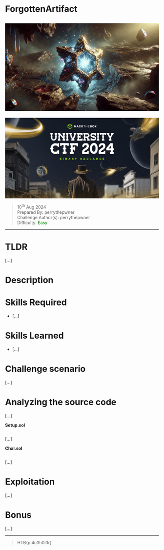 # ForgottenArtifact

![img](./assets/ChallengeBanner.png)
---
<p align="center">
    <img src="./assets/EventBanner.jpg" />
</p>

> 10<sup>th</sup> Aug 2024 \
Prepared By: perrythepwner \
Challenge Author(s): perrythepwner \
Difficulty: <font color=green>Easy</font>

---

# TLDR
[...]


# Description
> 

# Skills Required
- [...]


# Skills Learned
- [...]


# Challenge scenario
[...]


# Analyzing the source code
[...]

**Setup.sol**
```solidity
```

[...]

**Chal.sol**
```solidity
```

[...] 


# Exploitation
[...]


# Bonus

 [...]

---
> HTB{pl4c3h0l3r}
